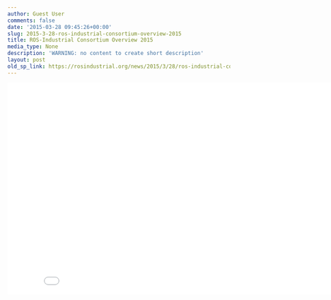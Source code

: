 ```yaml
---
author: Guest User
comments: false
date: '2015-03-28 09:45:26+00:00'
slug: 2015-3-28-ros-industrial-consortium-overview-2015
title: ROS-Industrial Consortium Overview 2015
media_type: None
description: 'WARNING: no content to create short description'
layout: post
old_sp_link: https://rosindustrial.org/news/2015/3/28/ros-industrial-consortium-overview-2015
---
```


<!-- raw HTML export, no markdown after conversion -->

<iframe allowfullscreen="" frameborder="0" height="480" scrolling="no" src="//www.youtube.com/embed/GoAS9bmlenA?wmode=opaque&amp;enablejsapi=1" width="854">
</iframe>
